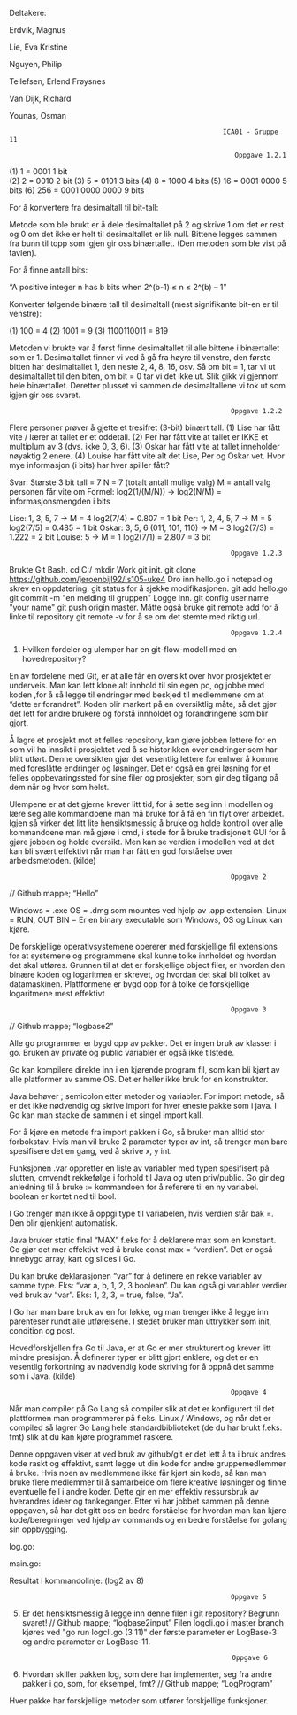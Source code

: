  Deltakere:
 
 Erdvik, Magnus
 
 Lie, Eva Kristine
 
 Nguyen, Philip
 
 Tellefsen, Erlend Frøysnes
 
 Van Dijk, Richard
 
 Younas, Osman
 
                                                          ICA01 - Gruppe 11

                                                             Oppgave 1.2.1

(1) 1 =  0001
1 bit  
(2) 2 = 0010
2 bit
(3) 5  = 0101 
3 bits
(4) 8  = 1000
4 bits
(5) 16 = 0001 0000
5 bits
(6) 256 = 0001 0000 0000
9 bits

For å konvertere fra desimaltall til bit-tall:

Metode som ble brukt er å dele desimaltallet på 2 og skrive 1 om det er rest og 0 om det ikke er helt til desimaltallet er lik null. Bittene legges sammen fra bunn til topp som igjen gir oss binærtallet.  (Den metoden som ble vist på tavlen). 

For å finne antall bits:

“A positive integer n has b bits when 2^(b-1) ≤ n ≤ 2^(b) – 1”

Konverter følgende binære tall til desimaltall (mest signifikante bit-en er til venstre): 

(1) 100 = 4
(2) 1001 = 9
(3) 1100110011 = 819

Metoden vi brukte var å først finne desimaltallet til alle bittene i binærtallet som er 1. Desimaltallet finner vi ved å gå fra høyre til venstre, den første bitten har desimaltallet 1, den neste 2, 4, 8, 16, osv. Så om bit = 1, tar vi ut desimaltallet til den biten, om bit = 0 tar vi det ikke ut. Slik gikk vi gjennom hele binærtallet. Deretter plusset vi sammen de desimaltallene vi tok ut som igjen gir oss svaret.



                                                            Oppgave 1.2.2 

Flere personer prøver å gjette et tresifret (3-bit) binært tall. 
(1) Lise har fått vite / lærer at tallet er et oddetall. 
(2) Per har fått vite at tallet er IKKE et multiplum av 3 (dvs. ikke 0, 3, 6). 
(3) Oskar har fått vite at tallet inneholder nøyaktig 2 enere. 
(4) Louise har fått vite alt det Lise, Per og Oskar vet. 
Hvor mye informasjon (i bits) har hver spiller fått? 

Svar:
Største 3 bit tall = 7 
N = 7 (totalt antall mulige valg)
M = antall valg personen får vite om
Formel: log2(1/(M/N)) -> log2(N/M) = informasjonsmengden i bits

Lise: 1, 3, 5, 7 -> M = 4
log2(7/4) = 0.807 = 1 bit
Per: 1, 2, 4, 5, 7 -> M = 5
log2(7/5) = 0.485 = 1 bit
Oskar: 3, 5, 6  (011, 101, 110) -> M = 3
log2(7/3) = 1.222 = 2 bit
Louise: 5 -> M = 1
log2(7/1) = 2.807 = 3 bit





                                                            Oppgave 1.2.3


Brukte Git Bash.
cd C:/
mkdir Work
git init.
git clone https://github.com/jeroenbijl92/Is105-uke4
Dro inn hello.go i notepad og skrev en oppdatering.
git status for å sjekke modifikasjonen.
git add hello.go
git commit -m "en melding til gruppen"
 Logge inn. git config user.name "your name"
git push origin master.
 Måtte også bruke git remote add for å linke til repository
git remote -v for å se om det stemte med riktig url.



                                                            Oppgave 1.2.4
                                                            
                                                            
                                                            
1) Hvilken fordeler og ulemper har en git-flow-modell med en hovedrepository? 

En av fordelene med Git, er at alle får en oversikt over hvor prosjektet er underveis.
Man kan lett klone alt innhold til sin egen pc, og jobbe med koden ,for å så legge til endringer med beskjed til medlemmene om at “dette er forandret”. 
Koden blir markert på en oversiktlig måte, så det gjør det lett for andre brukere og forstå innholdet og forandringene som blir gjort. 

Å lagre et prosjekt mot et felles repository, kan gjøre jobben lettere for en som vil ha innsikt i prosjektet ved å se historikken over endringer som har blitt utført. Denne oversikten gjør det vesentlig lettere for enhver å komme med foreslåtte endringer og løsninger.
Det er også en grei løsning for et felles oppbevaringssted for sine filer og prosjekter, som gir deg tilgang på dem når og hvor som helst.

Ulempene er at det gjerne krever litt tid, for å sette seg inn i modellen og lære seg alle kommandoene man må bruke for å få en fin flyt over arbeidet.
Igjen så virker det litt lite hensiktsmessig å bruke og holde kontroll over alle kommandoene man må gjøre i cmd, i stede for å bruke tradisjonelt GUI for å gjøre jobben og holde oversikt.
Men kan se verdien i modellen ved at det kan bli svært effektivt når man har fått en god forståelse over arbeidsmetoden. (kilde)



                                                            Oppgave 2
// Github mappe; “Hello”

Windows = .exe
OS = .dmg som mountes ved hjelp av .app extension.
Linux = RUN, OUT
BIN = Er en binary executable som Windows, OS og Linux kan kjøre.



De forskjellige operativsystemene opererer med forskjellige fil extensions for at systemene og programmene skal kunne tolke innholdet og hvordan det skal utføres.
Grunnen til at det er forskjellige object filer, er hvordan den binære koden og logaritmen er skrevet, og hvordan det skal bli tolket av datamaskinen.
Plattformene er bygd opp for å tolke de forskjellige logaritmene mest effektivt

                                                            Oppgave 3
// Github mappe; “logbase2”

Alle go programmer er bygd opp av pakker. Det er ingen bruk av klasser i go. Bruken av private og public variabler er også ikke tilstede.

Go kan kompilere direkte inn i en kjørende program fil, som kan bli kjørt av alle platformer av samme OS. Det er heller ikke bruk for en konstruktor.

Java behøver ; semicolon etter metoder og variabler.
For import metode, så er det ikke nødvendig og skrive import for hver eneste pakke som i java. I Go kan man stacke de sammen i et singel import kall.

For å kjøre en metode fra import pakken i Go, så bruker man alltid stor forbokstav.
Hvis man vil bruke 2 parameter typer av int, så trenger man bare spesifisere det en gang, ved å skrive x, y int.

Funksjonen .var oppretter en liste av variabler med typen spesifisert på slutten, omvendt rekkefølge i forhold til Java og uten priv/public.
Go gir deg anledning til å bruke := kommandoen for å referere til en ny variabel.
boolean er kortet ned til bool.

I Go trenger man ikke å oppgi type til variabelen, hvis verdien står bak =. Den blir gjenkjent automatisk. 

Java bruker static final “MAX” f.eks for å deklarere max som en konstant. Go gjør det mer effektivt ved å bruke const max = “verdien”.
Det er også innebygd array, kart og slices i Go.

Du kan bruke deklarasjonen “var” for å definere en rekke variabler av samme type. Eks: “var a, b, 1, 2, 3 boolean”. Du kan også gi variabler verdier ved bruk av “var”. Eks: 1, 2, 3, = true, false, “Ja”. 

I Go har man bare bruk av en for løkke, og man trenger ikke å legge inn parenteser rundt alle utførelsene. I stedet bruker man uttrykker som init, condition og post.

Hovedforskjellen fra Go til Java, er at Go er mer strukturert og krever litt mindre presisjon. Å definerer typer er blitt gjort enklere, og det er en vesentlig forkortning av nødvendig kode skriving for å oppnå det samme som i Java. (kilde)

                                                            Oppgave 4
Når man compiler på Go Lang så compiler slik at det er konfigurert til det plattformen man programmerer på f.eks. Linux / Windows, og når det er compiled så lagrer Go Lang hele standardbiblioteket (de du har brukt f.eks. fmt) slik at du kan kjøre programmet raskere.

Denne oppgaven viser at ved bruk av github/git er det lett å ta i bruk andres kode raskt og effektivt, samt legge ut din kode for andre gruppemedlemmer å bruke. 
Hvis noen av medlemmene ikke får kjørt sin kode, så kan man bruke flere medlemmer til å samarbeide om flere kreative løsninger og finne eventuelle feil i andre koder. Dette gir en mer effektiv ressursbruk av hverandres ideer og tankeganger. 
Etter vi har jobbet sammen på denne oppgaven, så har det gitt oss en bedre forståelse for hvordan man kan kjøre kode/beregninger ved hjelp av commands og en bedre forståelse for golang sin oppbygging.

log.go:


main.go:


Resultat i kommandolinje: (log2 av 8)


                                                            Oppgave 5

5) Er det hensiktsmessig å legge inn denne filen i git repository? Begrunn svaret!
// Github mappe; “logbase2input”
Filen logcli.go i  master branch kjøres ved "go run logcli.go (3 11)" der første parameter er LogBase-3 og andre parameter er LogBase-11. 


                                                            Oppgave 6

6) Hvordan skiller pakken log​, som dere har implementer, seg fra andre pakker i go, som, for eksempel, fmt​? 
// Github mappe; “LogProgram”

Hver pakke har forskjellige metoder som utfører forskjellige funksjoner.







 






